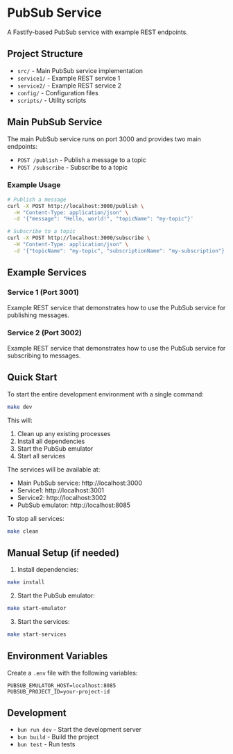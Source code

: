 # PubSub Service

A Fastify-based PubSub service with example REST endpoints.

## Project Structure

- `src/` - Main PubSub service implementation
- `service1/` - Example REST service 1
- `service2/` - Example REST service 2
- `config/` - Configuration files
- `scripts/` - Utility scripts

## Main PubSub Service

The main PubSub service runs on port 3000 and provides two main endpoints:

- `POST /publish` - Publish a message to a topic
- `POST /subscribe` - Subscribe to a topic

### Example Usage

```bash
# Publish a message
curl -X POST http://localhost:3000/publish \
  -H "Content-Type: application/json" \
  -d '{"message": "Hello, world!", "topicName": "my-topic"}'

# Subscribe to a topic
curl -X POST http://localhost:3000/subscribe \
  -H "Content-Type: application/json" \
  -d '{"topicName": "my-topic", "subscriptionName": "my-subscription"}'
```

## Example Services

### Service 1 (Port 3001)

Example REST service that demonstrates how to use the PubSub service for publishing messages.

### Service 2 (Port 3002)

Example REST service that demonstrates how to use the PubSub service for subscribing to messages.

## Quick Start

To start the entire development environment with a single command:

```bash
make dev
```

This will:
1. Clean up any existing processes
2. Install all dependencies
3. Start the PubSub emulator
4. Start all services

The services will be available at:
- Main PubSub service: http://localhost:3000
- Service1: http://localhost:3001
- Service2: http://localhost:3002
- PubSub emulator: http://localhost:8085

To stop all services:
```bash
make clean
```

## Manual Setup (if needed)

1. Install dependencies:
```bash
make install
```

2. Start the PubSub emulator:
```bash
make start-emulator
```

3. Start the services:
```bash
make start-services
```

## Environment Variables

Create a `.env` file with the following variables:

```
PUBSUB_EMULATOR_HOST=localhost:8085
PUBSUB_PROJECT_ID=your-project-id
```

## Development

- `bun run dev` - Start the development server
- `bun build` - Build the project
- `bun test` - Run tests 
